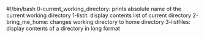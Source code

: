 #!/bin/bash
0-current_working_directory: prints absolute name of the current working directory
1-listit: display contents list of current directory
2-bring_me_home: changes working directory to home directory
3-listfiles: display contents of a directory in long format
